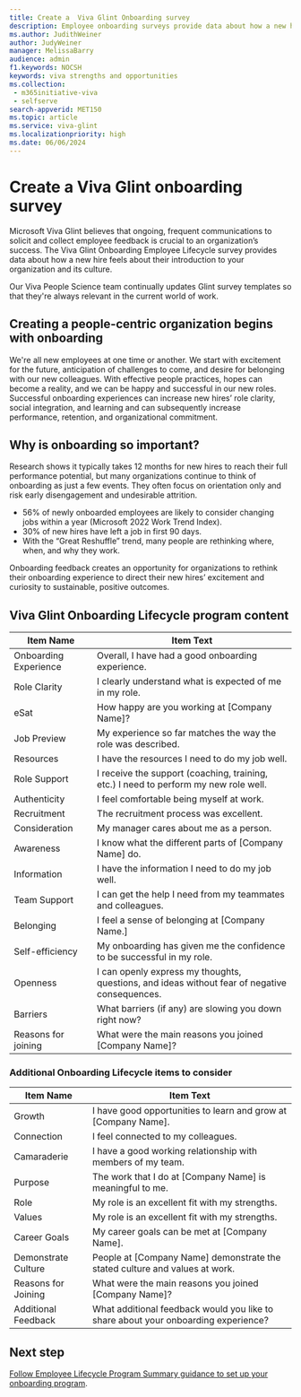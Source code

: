 ```yaml
---
title: Create a  Viva Glint Onboarding survey
description: Employee onboarding surveys provide data about how a new hire feels about their introduction to your organization and its culture.
ms.author: JudithWeiner
author: JudyWeiner
manager: MelissaBarry
audience: admin
f1.keywords: NOCSH
keywords: viva strengths and opportunities
ms.collection: 
 - m365initiative-viva
 - selfserve
search-appverid: MET150
ms.topic: article
ms.service: viva-glint
ms.localizationpriority: high
ms.date: 06/06/2024
---
```


# Create a Viva Glint onboarding survey 

Microsoft Viva Glint believes that ongoing, frequent communications to solicit and collect employee feedback is crucial to an organization’s success. The Viva Glint Onboarding Employee Lifecycle survey provides data about how a new hire feels about their introduction to your organization and its culture.

Our Viva People Science team continually updates Glint survey templates so that they're always relevant in the current world of work.

## Creating a people-centric organization begins with onboarding

We're all new employees at one time or another. We start with excitement for the future, anticipation of challenges to come, and desire for belonging with our new colleagues. With effective people practices, hopes can become a reality, and we can be happy and successful in our new roles. Successful onboarding experiences can increase new hires’ role clarity, social integration, and learning and can subsequently increase performance, retention, and organizational commitment.

## Why is onboarding so important? 

Research shows it typically takes 12 months for new hires to reach their full performance potential, but many organizations continue to think of onboarding as just a few events. They often focus on orientation only and risk early disengagement and undesirable attrition. 

- 56% of newly onboarded employees are likely to consider changing jobs within a year (Microsoft 2022 Work Trend Index). 
- 30% of new hires have left a job in first 90 days. 
- With the “Great Reshuffle” trend, many people are rethinking where, when, and why they work. 

Onboarding feedback creates an opportunity for organizations to rethink their onboarding experience to direct their new hires’ excitement and curiosity to sustainable, positive outcomes. 

## Viva Glint Onboarding Lifecycle program content

|Item Name|Item Text|
|---------|----------|
|Onboarding Experience|Overall, I have had a good onboarding experience.|
|Role Clarity|I clearly understand what is expected of me in my role.|
|eSat|How happy are you working at [Company Name]?|
|Job Preview|My experience so far matches the way the role was described.|
|Resources|I have the resources I need to do my job well.|
|Role Support|I receive the support (coaching, training, etc.) I need to perform my new role well.|
|Authenticity|I feel comfortable being myself at work.|
|Recruitment| The recruitment process was excellent.|
|Consideration|My manager cares about me as a person.|
|Awareness|I know what the different parts of [Company Name] do.|
|Information|I have the information I need to do my job well.|
|Team Support|I can get the help I need from my teammates and colleagues.|
|Belonging|I feel a sense of belonging at [Company Name.]|
|Self-efficiency|My onboarding has given me the confidence to be successful in my role.|
|Openness|I can openly express my thoughts, questions, and ideas without fear of negative consequences.|
|Barriers|What barriers (if any) are slowing you down right now?|
|Reasons for joining|What were the main reasons you joined [Company Name]?|

### Additional Onboarding Lifecycle items to consider

|Item Name|Item Text|
|---------|----------|
|Growth|I have good opportunities to learn and grow at [Company Name].|
|Connection|I feel connected to my colleagues.|
|Camaraderie|I have a good working relationship with members of my team.|
|Purpose|The work that I do at [Company Name] is meaningful to me.|
|Role|My role is an excellent fit with my strengths.|
|Values|My role is an excellent fit with my strengths.
|Career Goals|My career goals can be met at [Company Name].|
|Demonstrate Culture|People at [Company Name] demonstrate the stated culture and values at work.|
|Reasons for Joining|What were the main reasons you joined [Company Name]?|
|Additional Feedback|What additional feedback would you like to share about your onboarding experience?|

## Next step

[Follow Employee Lifecycle Program Summary guidance to set up your onboarding program](https://go.microsoft.com/fwlink/?linkid=2262631).
